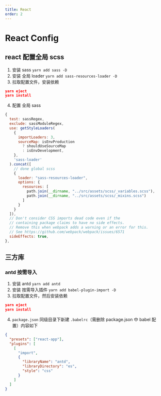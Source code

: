 ```yaml
---
title: React
order: 2
---
```


# React Config

## react 配置全局 scss

1. 安装 sass `yarn add sass -D`
2. 安装 全局 loader `yarn add sass-resources-loader -D`
3. 拉取配置文件，安装依赖

```json
yarn eject
yarn install
```

4. 配置 全局 sass

```javascript
{
  test: sassRegex,
  exclude: sassModuleRegex,
  use: getStyleLoaders(
    {
      importLoaders: 3,
      sourceMap: isEnvProduction
        ? shouldUseSourceMap
        : isEnvDevelopment,
    },
    'sass-loader'
  ).concat([
    // done global scss
    {
      loader: "sass-resources-loader",
      options: {
        resources: [
          path.join(__dirname, "../src/assets/scss/_variables.scss"),
          path.join(__dirname, "../src/assets/scss/_mixins.scss")
        ]
      }
    }
  ]),
  // Don't consider CSS imports dead code even if the
  // containing package claims to have no side effects.
  // Remove this when webpack adds a warning or an error for this.
  // See https://github.com/webpack/webpack/issues/6571
  sideEffects: true,
},
```

## 三方库

### antd 按需导入

1. 安装 antd `yarn add antd`
2. 安装 按需导入插件 `yarn add babel-plugin-import -D`
3. 拉取配置文件，然后安装依赖

```json
yarn eject
yarn install
```

4. `package.json` 同级目录下新建 `.babelrc`（需删除 package.json 中 babel 配置）内容如下

```json
{
  "presets": ["react-app"],
  "plugins": [
    [
      "import",
      {
        "libraryName": "antd",
        "libraryDirectory": "es",
        "style": "css"
      }
    ]
  ]
}
```
